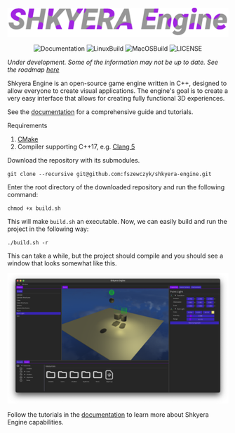 ![Shkyera Engine](docs/img/title_img.png)

<div align="center">
 
<div>
  
![Documentation](https://github.com/fszewczyk/shkyera-engine/actions/workflows/doxygen.yml/badge.svg) 
![LinuxBuild](https://github.com/fszewczyk/shkyera-engine/actions/workflows/linux.yml/badge.svg) 
![MacOSBuild](https://github.com/fszewczyk/shkyera-engine/actions/workflows/macos.yml/badge.svg) 
![LICENSE](https://img.shields.io/badge/license-Beerware-yellow)
  
</div>

</div>

_Under development. Some of the information may not be up to date. See the roadmap [here](https://trello.com/b/mVROG8st/shkyera-engine)_

Shkyera Engine is an open-source game engine written in C++, designed to allow everyone to create visual applications. The engine's goal is to create a very easy interface that allows for creating fully functional 3D experiences.

See the [documentation](https://fszewczyk.github.io/shkyera-engine) for a comprehensive guide and tutorials.

Requirements

1. [CMake](https://cmake.org/)
2. Compiler supporting C++17, e.g. [Clang 5](https://releases.llvm.org/download.html)

Download the repository with its submodules.

```
git clone --recursive git@github.com:fszewczyk/shkyera-engine.git
```

Enter the root directory of the downloaded repository and run the following command:

```
chmod +x build.sh
```

This will make `build.sh` an executable. Now, we can easily build and run the project in the following way:

```
./build.sh -r
```

This can take a while, but the project should compile and you should see a window that looks somewhat like this.

![Default Window](docs/img/basic_scene.png)

Follow the tutorials in the [documentation](https://fszewczyk.github.io/shkyera-engine/md_docs_tutorials_get_started.html) to learn more about Shkyera Engine capabilities.
